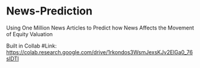 # News-Prediction
Using One Million News Articles to Predict how News Affects the Movement of Equity Valuation

Built in Collab
#Link: https://colab.research.google.com/drive/1rkondos3WsmJexsKJv2ElGa0_76sIDTl
